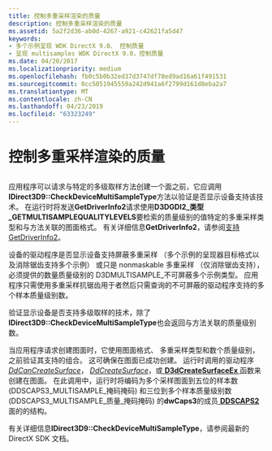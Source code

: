 ```yaml
---
title: 控制多重采样渲染的质量
description: 控制多重采样渲染的质量
ms.assetid: 5a2f2d36-ab0d-4267-a921-c42621fa5d47
keywords:
- 多个示例呈现 WDK DirectX 9.0、 控制质量
- 呈现 multisamples WDK DirectX 9.0，控制质量
ms.date: 04/20/2017
ms.localizationpriority: medium
ms.openlocfilehash: fb0c5b0b32ed37d3747df78ed9ad16a61f491531
ms.sourcegitcommit: 0cc5051945559a242d941a6f2799d161d8eba2a7
ms.translationtype: MT
ms.contentlocale: zh-CN
ms.lasthandoff: 04/23/2019
ms.locfileid: "63323249"
---
```

# <a name="controlling-quality-of-multiple-sample-rendering"></a>控制多重采样渲染的质量


## <span id="ddk_controlling_quality_of_multiple_sample_rendering_gg"></span><span id="DDK_CONTROLLING_QUALITY_OF_MULTIPLE_SAMPLE_RENDERING_GG"></span>


应用程序可以请求与特定的多级取样方法创建一个面之前，它应调用**IDirect3D9::CheckDeviceMultiSampleType**方法以验证是否显示设备支持该技术。 在运行时将发送**GetDriverInfo2**请求使用**D3DGDI2\_类型\_GETMULTISAMPLEQUALITYLEVELS**要检索的质量级别的值特定的多重采样类型和与方法关联的图面格式。 有关详细信息**GetDriverInfo2**，请参阅[支持 GetDriverInfo2](supporting-getdriverinfo2.md)。

设备的驱动程序是否显示设备支持屏蔽多重采样 （多个示例的呈现器目标格式以及消除锯齿支持多个示例） 或只是 nonmaskable 多重采样 （仅消除锯齿支持），必须提供的数量质量级别的 D3DMULTISAMPLE\_不可屏蔽多个示例类型。 应用程序只需使用多重采样抗锯齿用于者然后只需查询的不可屏蔽的驱动程序支持的多个样本质量级别数。

验证显示设备是否支持多级取样的技术，除了**IDirect3D9::CheckDeviceMultiSampleType**也会返回与方法关联的质量级别数。

当应用程序请求创建图面时，它使用图面格式、 多重采样类型和数个质量级别，之前验证其支持的组合。 这可确保在图面已成功创建。 运行时调用的驱动程序[ *DdCanCreateSurface*](https://msdn.microsoft.com/library/windows/hardware/ff549213)， [ *DdCreateSurface*](https://msdn.microsoft.com/library/windows/hardware/ff549263)，或[ **D3dCreateSurfaceEx** ](https://msdn.microsoft.com/library/windows/hardware/ff542840)函数来创建在图面。 在此调用中，运行时将编码为多个采样图面到五位的样本数 (DDSCAPS3\_MULTISAMPLE\_掩码掩码) 和三位到多个样本质量级别数 (DDSCAPS3\_MULTISAMPLE\_质量\_掩码掩码) 的**dwCaps3**的成员[ **DDSCAPS2** ](https://msdn.microsoft.com/library/windows/hardware/ff550292)面的的结构。

有关详细信息**IDirect3D9::CheckDeviceMultiSampleType**，请参阅最新的 DirectX SDK 文档。

 

 





